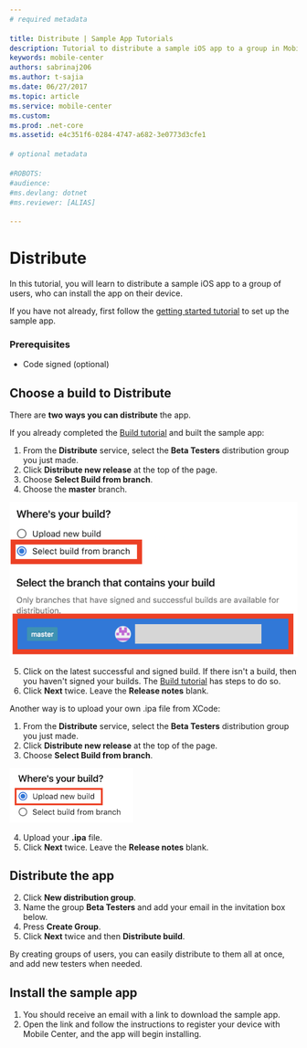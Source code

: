 ```yaml
---
# required metadata

title: Distribute | Sample App Tutorials
description: Tutorial to distribute a sample iOS app to a group in Mobile Center.
keywords: mobile-center
authors: sabrinaj206
ms.author: t-sajia
ms.date: 06/27/2017
ms.topic: article
ms.service: mobile-center
ms.custom:
ms.prod: .net-core
ms.assetid: e4c351f6-0284-4747-a682-3e0773d3cfe1

# optional metadata

#ROBOTS:
#audience:
#ms.devlang: dotnet
#ms.reviewer: [ALIAS]

---
```


# Distribute
In this tutorial, you will learn to distribute a sample iOS app to a group of users, who can install the app on their device.

If you have not already, first follow the [getting started tutorial](/getting-started.md) to set up the sample app.


### Prerequisites
- Code signed (optional)

## Choose a build to Distribute
There are **two ways you can distribute** the app.

If you already completed the [Build tutorial](/build.md) and built the sample app:
1. From the **Distribute** service, select the **Beta Testers** distribution group you just made.
2. Click **Distribute new release** at the top of the page.
3. Choose **Select Build from branch**.
4. Choose the **master** branch.

  ![Distribute build from branch](images/build_from_branch_ios.png)

5. Click on the latest successful and signed build. If there isn't a build, then you haven't signed your builds. The [Build tutorial](/build.md) has steps to do so.
6. Click **Next** twice. Leave the **Release notes** blank.

Another way is to upload your own .ipa file from XCode:
1. From the **Distribute** service, select the **Beta Testers** distribution group you just made.
2. Click **Distribute new release** at the top of the page.
3. Choose **Select Build from branch**.

  ![Distribute .ipa file](images/upload_new_build_ios.png)

4. Upload your **.ipa** file.
5. Click **Next** twice. Leave the **Release notes** blank.


## Distribute the app
2. Click **New distribution group**.
3. Name the group **Beta Testers** and add your email in the invitation box below.
4. Press **Create Group**.
6. Click **Next** twice and then **Distribute build**.

By creating groups of users, you can easily distribute to them all at once, and add new testers when needed.

## Install the sample app
1. You should receive an email with a link to download the sample app.
2. Open the link and follow the instructions to register your device with Mobile Center, and the app will begin installing.
